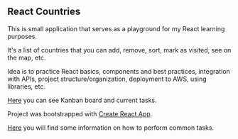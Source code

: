 ## React Countries

This is small application that serves as a playground for my React learning purposes.

It's a list of countries that you can add, remove, sort, mark as visited, see on the map, etc.

Idea is to practice React basics, components and best practices, integration with APIs, project structure/organization, deployment to AWS, using libraries, etc.

[Here](https://github.com/vpetreski/react-countries/projects/2) you can see Kanban board and current tasks.

Project was bootstrapped with [Create React App](https://github.com/facebookincubator/create-react-app).

[Here](https://github.com/facebookincubator/create-react-app/blob/master/packages/react-scripts/template/README.md) you will find some information on how to perform common tasks.